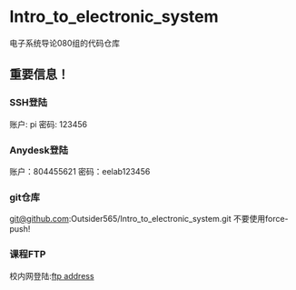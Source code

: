 # Intro_to_electronic_system

电子系统导论080组的代码仓库

## 重要信息！

### SSH登陆

账户: pi
密码: 123456

### Anydesk登陆

账户：804455621
密码：eelab123456

### git仓库

git@github.com:Outsider565/Intro_to_electronic_system.git
不要使用force-push!

### 课程FTP

校内网登陆:[ftp address](ftp://10.48.76.8/pub/Courses/IES)